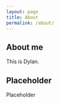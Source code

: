```yaml
---
layout: page
title: About
permalink: /about/
---
```


## About me
This is Dylan.


## Placeholder

Placeholder
